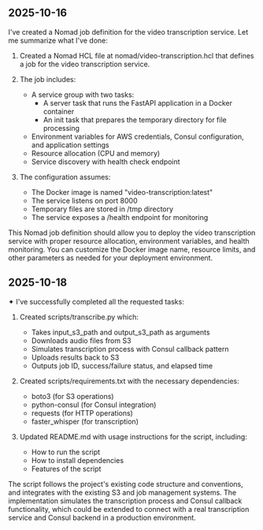 2025-10-16
----------

I've created a Nomad job definition for the video transcription service. Let me summarize what I've done:

   1. Created a Nomad HCL file at nomad/video-transcription.hcl that defines a job for the video transcription service.

   2. The job includes:
      - A service group with two tasks:
        - A server task that runs the FastAPI application in a Docker container
        - An init task that prepares the temporary directory for file processing
      - Environment variables for AWS credentials, Consul configuration, and application settings
      - Resource allocation (CPU and memory)
      - Service discovery with health check endpoint

   3. The configuration assumes:
      - The Docker image is named "video-transcription:latest"
      - The service listens on port 8000
      - Temporary files are stored in /tmp directory
      - The service exposes a /health endpoint for monitoring

  This Nomad job definition should allow you to deploy the video transcription service with proper resource allocation, environment variables, and health
  monitoring. You can customize the Docker image name, resource limits, and other parameters as needed for your deployment environment.

2025-10-18
----------

✦ I've successfully completed all the requested tasks:

   1. Created scripts/transcribe.py which:
      - Takes input_s3_path and output_s3_path as arguments
      - Downloads audio files from S3
      - Simulates transcription process with Consul callback pattern
      - Uploads results back to S3
      - Outputs job ID, success/failure status, and elapsed time

   2. Created scripts/requirements.txt with the necessary dependencies:
      - boto3 (for S3 operations)
      - python-consul (for Consul integration)
      - requests (for HTTP operations)
      - faster_whisper (for transcription)

   3. Updated README.md with usage instructions for the script, including:
      - How to run the script
      - How to install dependencies
      - Features of the script

  The script follows the project's existing code structure and conventions, and integrates with the existing S3 and job management systems. The
  implementation simulates the transcription process and Consul callback functionality, which could be extended to connect with a real transcription service
  and Consul backend in a production environment.


